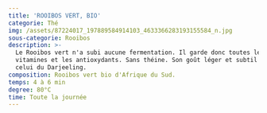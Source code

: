 ```yaml
---
title: 'ROOIBOS VERT, BIO'
categorie: Thé
img: /assets/87224017_197889584914103_4633366283193155584_n.jpg
sous-categorie: Rooibos
description: >-
  Le Rooibos vert n'a subi aucune fermentation. Il garde donc toutes les
  vitamines et les antioxydants. Sans théine. Son goût léger et subtil rappelle
  celui du Darjeeling.
composition: Rooibos vert bio d'Afrique du Sud.
temps: 4 à 6 min
degree: 80°C
time: Toute la journée
---
```


